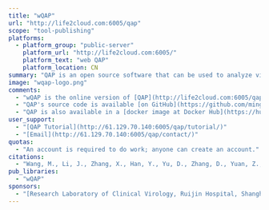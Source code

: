 ```yaml
---
title: "wQAP"
url: "http://life2cloud.com:6005/qap"
scope: "tool-publishing"
platforms:
  - platform_group: "public-server"
    platform_url: "http://life2cloud.com:6005/"
    platform_text: "web QAP"
    platform_location: CN
summary: "QAP is an open source software that can be used to analyze virus quasispecies using CBS, NGS and TGS data. wQAP (web QAP), is the online version of QAP."
image: "wqap-logo.png"
comments:
  - "wQAP is the online version of [QAP](http://life2cloud.com:6005/qap), the *Quasispecies Analysis Package*, and contains all the programs in QAP, and there are nearly no differences between them."
  - "QAP's source code is available [on GitHub](https://github.com/mingjiewang/qap)."
  - "QAP is also available in a [docker image at Docker Hub](https://hub.docker.com/r/mingjiewang/qap/). "
user_support:
  - "[QAP Tutorial](http://61.129.70.140:6005/qap/tutorial/)"
  - "[Email](http://61.129.70.140:6005/qap/contact/)"
quotas:
  - "An account is required to do work; anyone can create an account."
citations:
  - "Wang, M., Li, J., Zhang, X., Han, Y., Yu, D., Zhang, D., Yuan, Z., Yang, Z., Huang, J., & Zhang, X. (2020). [An integrated software for virus community sequencing data analysis](https://doi.org/10.1186/s12864-020-6744-4). *BMC Genomics*, 21(1), 363. https://doi.org/10.1186/s12864-020-6744-4"
pub_libraries:
  - "wQAP"
sponsors:
  - "[Research Laboratory of Clinical Virology, Ruijin Hospital, Shanghai Jiaotong University, School of Medicine, Shanghai, China](https://www.shsmu.edu.cn/english/)"
---
```


